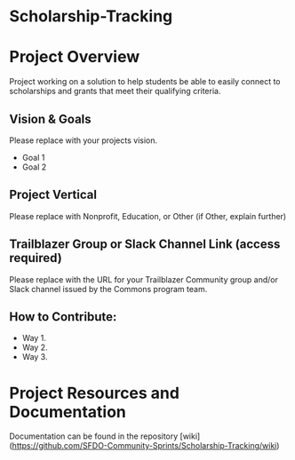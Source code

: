 # Scholarship-Tracking

# Project Overview
Project working on a solution to help students be able to easily connect to scholarships and grants that meet their qualifying criteria.

## Vision & Goals
Please replace with your projects vision.
* Goal 1
* Goal 2

## Project Vertical
Please replace with Nonprofit, Education, or Other (if Other, explain further)

## Trailblazer Group or Slack Channel Link (access required)
Please replace with the URL for your Trailblazer Community group and/or Slack channel issued by the Commons program team.

## How to Contribute:
- Way 1.
- Way 2. 
- Way 3. 

# Project Resources and Documentation
Documentation can be found in the repository [wiki] (https://github.com/SFDO-Community-Sprints/Scholarship-Tracking/wiki)





